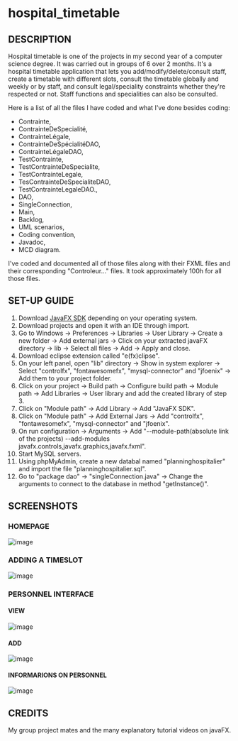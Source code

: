 # hospital_timetable

## DESCRIPTION
Hospital timetable is one of the projects in my second year of a computer science degree.  It was carried out in groups of 6 over 2 months. 
It's a hospital timetable application that lets you add/modify/delete/consult staff, create a timetable with different slots, consult the timetable globally and weekly or by staff, and consult legal/speciality constraints whether they're respected or not. Staff functions and specialities can also be consulted.

Here is a list of all the files I have coded and what I've done besides coding:
-  Contrainte,
-  ContrainteDeSpecialité,
-  ContrainteLégale,
-  ContrainteDeSpécialitéDAO,
-  ContrainteLégaleDAO,
-  TestContrainte,
-  TestContrainteDeSpecialite,
-  TestContrainteLegale,
-  TesContrainteDeSpecialiteDAO,
-  TestContrainteLegaleDAO.,
-  DAO,
-  SingleConnection,
-  Main,
-  Backlog,
-  UML scenarios,
-  Coding convention,
-  Javadoc,
-  MCD diagram.

I've coded and documented all of those files along with their FXML files and their corresponding "Controleur..." files. It took approximately 100h for all those files.

## SET-UP GUIDE
1. Download [JavaFX SDK](https://gluonhq.com/products/javafx/) depending on your operating system.
2. Download projects and open it with an IDE through import.
3. Go to Windows -> Preferences -> Libraries -> User Library -> Create a new folder -> Add external jars -> Click on your extracted javaFX directory -> lib -> Select all files -> Add   -> Apply and close.
4. Download eclipse extension called "e(fx)clipse".
5. On your left panel, open "lib" directory -> Show in system explorer -> Select "controlfx", "fontawesomefx", "mysql-connector" and "jfoenix" -> Add them to your project folder.
6. Click on your project -> Build path -> Configure build path -> Module path -> Add Libraries -> User library and add the created library of step 3.
7.  Click on "Module path" -> Add Library -> Add "JavaFX SDK".
8.  Click on "Module path" -> Add External Jars -> Add "controlfx", "fontawesomefx", "mysql-connector" and "jfoenix".
9.  On run configuration -> Arguments -> Add "--module-path(absolute link of the projects) --add-modules javafx.controls,javafx.graphics,javafx.fxml".
10.  Start MySQL servers.
11.  Using phpMyAdmin, create a new databal named "planninghospitalier" and import the file "planninghospitalier.sql".
12.  Go to "package dao" -> "singleConnection.java" -> Change the arguments to connect to the database in method "getInstance()".

## SCREENSHOTS
### HOMEPAGE
![image](https://github.com/user-attachments/assets/577625d6-3d5c-419e-917f-1db5ff17523f)
### ADDING A TIMESLOT
![image](https://github.com/user-attachments/assets/2c85c4bd-3749-4658-bb96-32ba783bf1ec)
### PERSONNEL INTERFACE
#### VIEW
![image](https://github.com/user-attachments/assets/33bfe8f9-1ec1-4569-a360-5f8e3207c5ee)
#### ADD
![image](https://github.com/user-attachments/assets/8fda69f2-23d6-484d-b25b-8a068409d843)
#### INFORMARIONS ON PERSONNEL
![image](https://github.com/user-attachments/assets/3f2fae64-0352-4ad6-94ca-a64fe32335f7)

## CREDITS
My group project mates and the many explanatory tutorial videos on javaFX.
